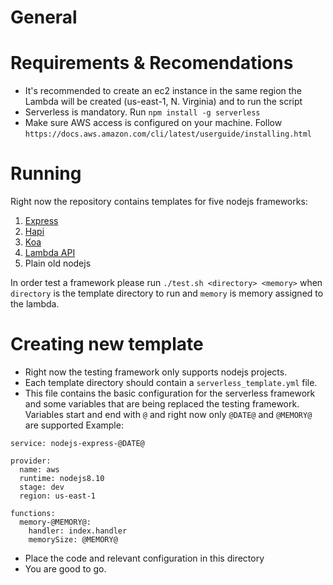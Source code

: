# General
# Requirements & Recomendations
* It's recommended to create an ec2 instance in the same region the Lambda will be created (us-east-1, N. Virginia) and to run the script  
* Serverless is mandatory. Run `npm install -g serverless`
* Make sure AWS access is configured on your machine. Follow `https://docs.aws.amazon.com/cli/latest/userguide/installing.html`
# Running
Right now the repository contains templates for five nodejs frameworks:
1. [Express](http://expressjs.com/)
2. [Hapi](https://hapijs.com/)
3. [Koa](https://koajs.com/)
4. [Lambda API](https://serverless-api.com/)
5. Plain old nodejs

In order test a framework please run `./test.sh <directory> <memory>` when `directory` is the template directory to run and `memory` is memory assigned to the lambda.


# Creating new template
* Right now the testing framework only supports nodejs projects.
* Each template directory should contain a `serverless_template.yml` file.
* This file contains the basic configuration for the serverless framework and some variables that are being replaced the testing framework. Variables start and end with `@` and right now only `@DATE@` and `@MEMORY@` are supported
Example:
```
service: nodejs-express-@DATE@

provider:
  name: aws
  runtime: nodejs8.10
  stage: dev
  region: us-east-1

functions:
  memory-@MEMORY@:
    handler: index.handler
    memorySize: @MEMORY@
```
* Place the code and relevant configuration in this directory
* You are good to go.